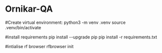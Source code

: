 # Ornikar-QA
#Create virtual environment:
python3 -m venv .venv
source .venv/bin/activate

#install requirements
pip install --upgrade pip 
pip install -r requirements.txt

#intialise rf browser
rfbrowser init
